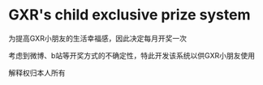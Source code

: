 # GXR's child exclusive prize system

为提高GXR小朋友的生活幸福感，因此决定每月开奖一次

考虑到微博、b站等开奖方式的不确定性，特此开发该系统以供GXR小朋友使用

解释权归本人所有